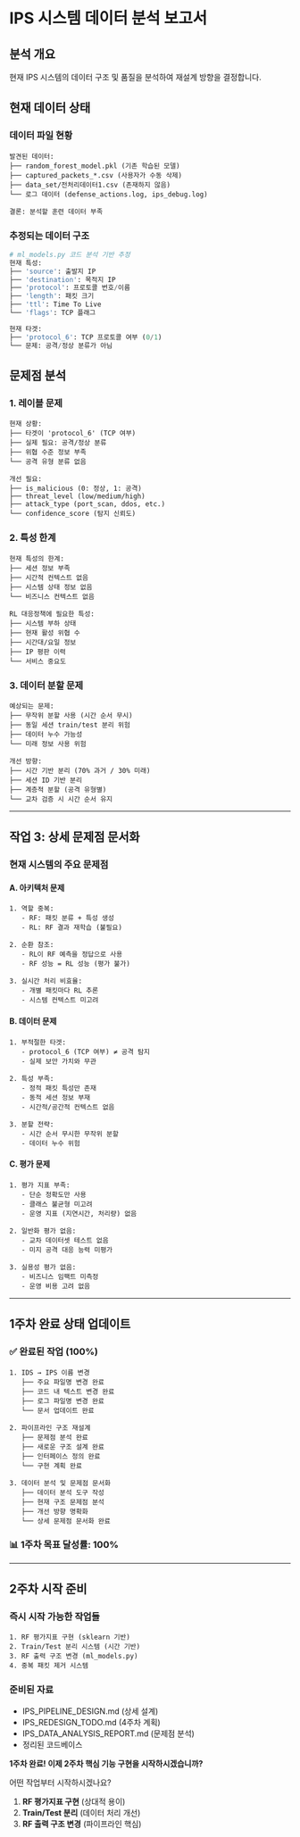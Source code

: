 # IPS 시스템 데이터 분석 보고서

## 분석 개요

현재 IPS 시스템의 데이터 구조 및 품질을 분석하여 재설계 방향을 결정합니다.

## 현재 데이터 상태

### **데이터 파일 현황**
```
발견된 데이터:
├── random_forest_model.pkl (기존 학습된 모델)
├── captured_packets_*.csv (사용자가 수동 삭제)
├── data_set/전처리데이터1.csv (존재하지 않음)
└── 로그 데이터 (defense_actions.log, ips_debug.log)

결론: 분석할 훈련 데이터 부족
```

### **추정되는 데이터 구조**
```python
# ml_models.py 코드 분석 기반 추정
현재 특성:
├── 'source': 출발지 IP
├── 'destination': 목적지 IP  
├── 'protocol': 프로토콜 번호/이름
├── 'length': 패킷 크기
├── 'ttl': Time To Live
└── 'flags': TCP 플래그

현재 타겟:
├── 'protocol_6': TCP 프로토콜 여부 (0/1)
└── 문제: 공격/정상 분류가 아님
```

## 문제점 분석

### **1. 레이블 문제**
```
현재 상황:
├── 타겟이 'protocol_6' (TCP 여부)
├── 실제 필요: 공격/정상 분류
├── 위협 수준 정보 부족
└── 공격 유형 분류 없음

개선 필요:
├── is_malicious (0: 정상, 1: 공격)
├── threat_level (low/medium/high)
├── attack_type (port_scan, ddos, etc.)
└── confidence_score (탐지 신뢰도)
```

### **2. 특성 한계**
```
현재 특성의 한계:
├── 세션 정보 부족
├── 시간적 컨텍스트 없음
├── 시스템 상태 정보 없음
└── 비즈니스 컨텍스트 없음

RL 대응정책에 필요한 특성:
├── 시스템 부하 상태
├── 현재 활성 위협 수
├── 시간대/요일 정보
├── IP 평판 이력
└── 서비스 중요도
```

### **3. 데이터 분할 문제**
```
예상되는 문제:
├── 무작위 분할 사용 (시간 순서 무시)
├── 동일 세션 train/test 분리 위험
├── 데이터 누수 가능성
└── 미래 정보 사용 위험

개선 방향:
├── 시간 기반 분리 (70% 과거 / 30% 미래)
├── 세션 ID 기반 분리
├── 계층적 분할 (공격 유형별)
└── 교차 검증 시 시간 순서 유지
```

---

## **작업 3: 상세 문제점 문서화**

### **현재 시스템의 주요 문제점**

#### **A. 아키텍처 문제**
```
1. 역할 중복:
   - RF: 패킷 분류 + 특성 생성
   - RL: RF 결과 재학습 (불필요)
   
2. 순환 참조:
   - RL이 RF 예측을 정답으로 사용
   - RF 성능 = RL 성능 (평가 불가)
   
3. 실시간 처리 비효율:
   - 개별 패킷마다 RL 추론
   - 시스템 컨텍스트 미고려
```

#### **B. 데이터 문제**
```
1. 부적절한 타겟:
   - protocol_6 (TCP 여부) ≠ 공격 탐지
   - 실제 보안 가치와 무관
   
2. 특성 부족:
   - 정적 패킷 특성만 존재
   - 동적 세션 정보 부재
   - 시간적/공간적 컨텍스트 없음
   
3. 분할 전략:
   - 시간 순서 무시한 무작위 분할
   - 데이터 누수 위험
```

#### **C. 평가 문제**
```
1. 평가 지표 부족:
   - 단순 정확도만 사용
   - 클래스 불균형 미고려
   - 운영 지표 (지연시간, 처리량) 없음
   
2. 일반화 평가 없음:
   - 교차 데이터셋 테스트 없음
   - 미지 공격 대응 능력 미평가
   
3. 실용성 평가 없음:
   - 비즈니스 임팩트 미측정
   - 운영 비용 고려 없음
```

---

## **1주차 완료 상태 업데이트**

### **✅ 완료된 작업 (100%)**
```
1. IDS → IPS 이름 변경
   ├── 주요 파일명 변경 완료
   ├── 코드 내 텍스트 변경 완료
   ├── 로그 파일명 변경 완료
   └── 문서 업데이트 완료

2. 파이프라인 구조 재설계
   ├── 문제점 분석 완료
   ├── 새로운 구조 설계 완료
   ├── 인터페이스 정의 완료
   └── 구현 계획 완료

3. 데이터 분석 및 문제점 문서화
   ├── 데이터 분석 도구 작성
   ├── 현재 구조 문제점 분석
   ├── 개선 방향 명확화
   └── 상세 문제점 문서화 완료
```

### **📊 1주차 목표 달성률: 100%**

---

## **2주차 시작 준비**

### **즉시 시작 가능한 작업들**
```
1. RF 평가지표 구현 (sklearn 기반)
2. Train/Test 분리 시스템 (시간 기반)
3. RF 출력 구조 변경 (ml_models.py)
4. 중복 패킷 제거 시스템
```

### **준비된 자료**
- IPS_PIPELINE_DESIGN.md (상세 설계)
- IPS_REDESIGN_TODO.md (4주차 계획)
- IPS_DATA_ANALYSIS_REPORT.md (문제점 분석)
- 정리된 코드베이스

**1주차 완료! 이제 2주차 핵심 기능 구현을 시작하시겠습니까?**

어떤 작업부터 시작하시겠나요?
1. **RF 평가지표 구현** (상대적 용이)
2. **Train/Test 분리** (데이터 처리 개선)
3. **RF 출력 구조 변경** (파이프라인 핵심)
